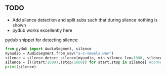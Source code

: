 ## TODO

- Add silence detection and split subs such that during silence nothing is shown
- pydub works excellently here

pydub snippet for detecting silence:

```python
from pydub import AudioSegment, silence
myaudio = AudioSegment.from_wav("a-z-vowels.wav")
silence = silence.detect_silence(myaudio, min_silence_len=1000, silence_thresh=-16)
silence = [((start/1000),(stop/1000)) for start,stop in silence] #convert to sec
print(silence)
```
